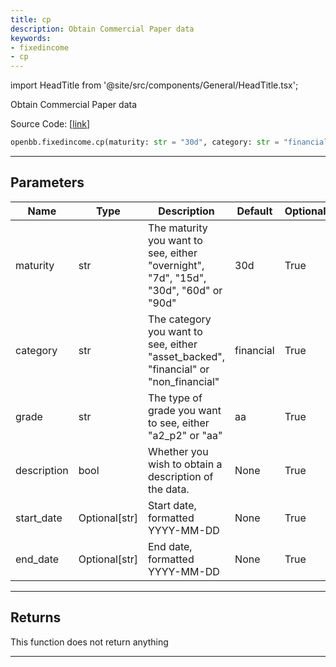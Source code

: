 ```yaml
---
title: cp
description: Obtain Commercial Paper data
keywords:
- fixedincome
- cp
---
```


import HeadTitle from '@site/src/components/General/HeadTitle.tsx';

<HeadTitle title="fixedincome.cp - Reference | OpenBB SDK Docs" />

Obtain Commercial Paper data

Source Code: [[link](https://github.com/OpenBB-finance/OpenBBTerminal/tree/main/openbb_terminal/fixedincome/fred_model.py#L907)]

```python wordwrap
openbb.fixedincome.cp(maturity: str = "30d", category: str = "financial", grade: str = "aa", start_date: Optional[str] = None, end_date: Optional[str] = None)
```

---

## Parameters

| Name | Type | Description | Default | Optional |
| ---- | ---- | ----------- | ------- | -------- |
| maturity | str | The maturity you want to see, either "overnight", "7d", "15d", "30d", "60d" or "90d" | 30d | True |
| category | str | The category you want to see, either "asset_backed", "financial" or "non_financial" | financial | True |
| grade | str | The type of grade you want to see, either "a2_p2" or "aa" | aa | True |
| description | bool | Whether you wish to obtain a description of the data. | None | True |
| start_date | Optional[str] | Start date, formatted YYYY-MM-DD | None | True |
| end_date | Optional[str] | End date, formatted YYYY-MM-DD | None | True |


---

## Returns

This function does not return anything

---

